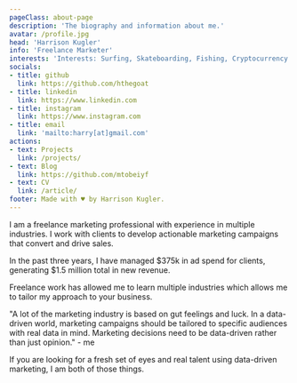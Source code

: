 ```yaml
---
pageClass: about-page
description: 'The biography and information about me.'
avatar: /profile.jpg
head: 'Harrison Kugler'
info: 'Freelance Marketer'
interests: 'Interests: Surfing, Skateboarding, Fishing, Cryptocurrency.'
socials:
- title: github
  link: https://github.com/hthegoat
- title: linkedin
  link: https://www.linkedin.com
- title: instagram
  link: https://www.instagram.com
- title: email
  link: 'mailto:harry[at]gmail.com'
actions:
- text: Projects
  link: /projects/
- text: Blog
  link: https://github.com/mtobeiyf
- text: CV
  link: /article/
footer: Made with ♥ by Harrison Kugler.
---
```


<ToggleDarkMode>

</ToggleDarkMode>

<AboutCard :frontmatter="$page.frontmatter" >

I am a freelance marketing professional with experience in multiple industries. I work with clients to develop actionable marketing campaigns that convert and drive sales.

In the past three years, I have managed $375k in ad spend for clients, generating $1.5 million total in new revenue.

Freelance work has allowed me to learn multiple industries which allows me to tailor my approach to your business.

"A lot of the marketing industry is based on gut feelings and luck. In a data-driven world, marketing campaigns should be tailored to specific audiences with real data in mind. Marketing decisions need to be data-driven rather than just opinion." - me

If you are looking for a fresh set of eyes and real talent using data-driven marketing, I am both of those things.
</AboutCard>

<style lang="stylus">

.theme-container.about-page .page
  background-color #e6ecf0
  min-height calc(100vh)
  
  .last-updated
    display none

</style>